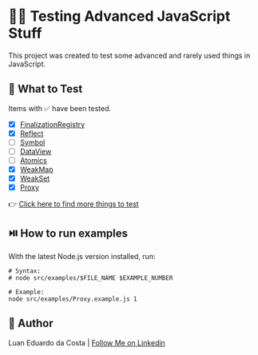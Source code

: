 # :technologist: Testing Advanced JavaScript Stuff

This project was created to test some advanced and rarely used things in JavaScript.

## :test_tube: What to Test

Items with :white_check_mark: have been tested.

- [x] [FinalizationRegistry](https://developer.mozilla.org/en-US/docs/Web/JavaScript/Reference/Global_Objects/FinalizationRegistry)
- [x] [Reflect](https://developer.mozilla.org/en-US/docs/Web/JavaScript/Reference/Global_Objects/Reflect)
- [ ] [Symbol](https://developer.mozilla.org/en-US/docs/Web/JavaScript/Reference/Global_Objects/Symbol)
- [ ] [DataView](https://developer.mozilla.org/en-US/docs/Web/JavaScript/Reference/Global_Objects/DataView)
- [ ] [Atomics](https://developer.mozilla.org/en-US/docs/Web/JavaScript/Reference/Global_Objects/Atomics)
- [x] [WeakMap](https://developer.mozilla.org/en-US/docs/Web/JavaScript/Reference/Global_Objects/WeakMap)
- [x] [WeakSet](https://developer.mozilla.org/en-US/docs/Web/JavaScript/Reference/Global_Objects/WeakSet)
- [x] [Proxy](https://developer.mozilla.org/en-US/docs/Web/JavaScript/Reference/Global_Objects/Proxy)

:point_right: [Click here to find more things to test](https://developer.mozilla.org/pt-BR/docs/Web/JavaScript)

## :play_or_pause_button: How to run examples

With the latest Node.js version installed, run:

```shell
# Syntax:
# node src/examples/$FILE_NAME $EXAMPLE_NUMBER

# Example:
node src/examples/Proxy.example.js 1
```

## :man: Author

Luan Eduardo da Costa | [Follow Me on Linkedin](https://www.linkedin.com/in/luaneducosta/)
